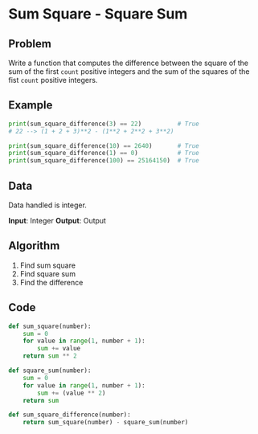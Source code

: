 # Sum Square - Square Sum
## Problem
Write a function that computes the difference between the square of the sum of the first `count` positive integers and the sum of the squares of the fist `count` positive integers.

## Example
```python
print(sum_square_difference(3) == 22)          # True
# 22 --> (1 + 2 + 3)**2 - (1**2 + 2**2 + 3**2)

print(sum_square_difference(10) == 2640)       # True
print(sum_square_difference(1) == 0)           # True
print(sum_square_difference(100) == 25164150)  # True
```

## Data
Data handled is integer.

**Input**: Integer
**Output**: Output

## Algorithm
1. Find sum square
2. Find square sum
3. Find the difference

## Code
```python
def sum_square(number):
    sum = 0
    for value in range(1, number + 1):
        sum += value
    return sum ** 2

def square_sum(number):
    sum = 0
    for value in range(1, number + 1):
        sum += (value ** 2)
    return sum

def sum_square_difference(number):
    return sum_square(number) - square_sum(number)
```
